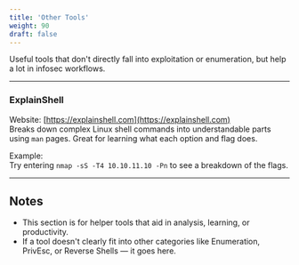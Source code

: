 ```yaml
---
title: 'Other Tools'
weight: 90
draft: false
---
```


Useful tools that don't directly fall into exploitation or enumeration, but help a lot in infosec workflows.

---

### ExplainShell  
Website: [https://explainshell.com](https://explainshell.com)  
Breaks down complex Linux shell commands into understandable parts using `man` pages. Great for learning what each option and flag does.

Example:  
Try entering `nmap -sS -T4 10.10.11.10 -Pn` to see a breakdown of the flags.

---

## Notes

- This section is for helper tools that aid in analysis, learning, or productivity.
- If a tool doesn't clearly fit into other categories like Enumeration, PrivEsc, or Reverse Shells — it goes here.
